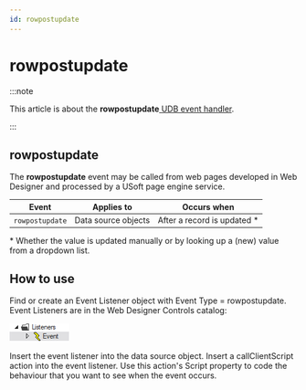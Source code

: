```yaml
---
id: rowpostupdate
---
```


# rowpostupdate




:::note

This article is about the **rowpostupdate**[ UDB event handler](/docs/Web_and_app_UIs/UDB_Events).

:::

## **rowpostupdate**

The **rowpostupdate** event may be called from web pages developed in Web Designer and processed by a USoft page engine service.

|**Event**|**Applies to**|**Occurs when**|
|--------|--------|--------|
|`rowpostupdate`|Data source objects|After a record is updated *|



* Whether the value is updated manually or by looking up a (new) value from a dropdown list.

## How to use

Find or create an Event Listener object with Event Type = rowpostupdate. Event Listeners are in the Web Designer Controls catalog:

![](./assets/ff8672be-ff07-426e-ba7e-0ecf37444b63.png)

Insert the event listener into the data source object. Insert a callClientScript action into the event listener. Use this action's Script property to code the behaviour that you want to see when the event occurs.